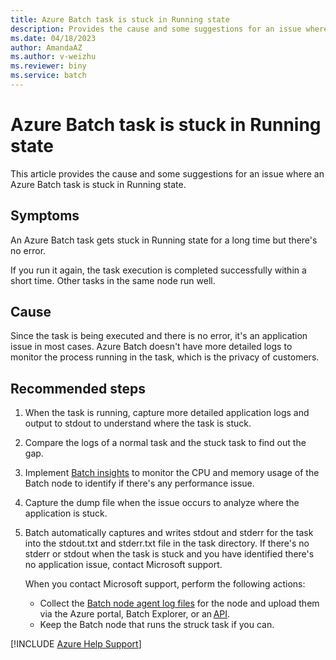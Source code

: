 ```yaml
---
title: Azure Batch task is stuck in Running state
description: Provides the cause and some suggestions for an issue where an Azure Batch task is stuck in Running state without any errors.
ms.date: 04/18/2023
author: AmandaAZ
ms.author: v-weizhu
ms.reviewer: biny
ms.service: batch
---
```

# Azure Batch task is stuck in Running state

This article provides the cause and some suggestions for an issue where an Azure Batch task is stuck in Running state.

## Symptoms

An Azure Batch task gets stuck in Running state for a long time but there's no error.

If you run it again, the task execution is completed successfully within a short time. Other tasks in the same node run well.

## Cause

Since the task is being executed and there is no error, it's an application issue in most cases. Azure Batch doesn't have more detailed logs to monitor the process running in the task, which is the privacy of customers.

## Recommended steps

1. When the task is running, capture more detailed application logs and output to stdout to understand where the task is stuck.  

1. Compare the logs of a normal task and the stuck task to find out the gap.  

1. Implement [Batch insights](https://github.com/Azure/batch-insights) to monitor the CPU and memory usage of the Batch node to identify if there's any performance issue.  

1. Capture the dump file when the issue occurs to analyze where the application is stuck.

1. Batch automatically captures and writes stdout and stderr for the task into the stdout.txt and stderr.txt file in the task directory. If there's no stderr or stdout when the task is stuck and you have identified there's no application issue, contact Microsoft support.

    When you contact Microsoft support, perform the following actions:

    - Collect the [Batch node agent log files](/azure/batch/batch-pool-node-error-checking#node-agent-log-files) for the node and upload them via the Azure portal, Batch Explorer, or an [API](/rest/api/batchservice/compute-node/upload-batch-service-logs).
    - Keep the Batch node that runs the struck task if you can.  

[!INCLUDE [Azure Help Support](../../includes/azure-help-support.md)]